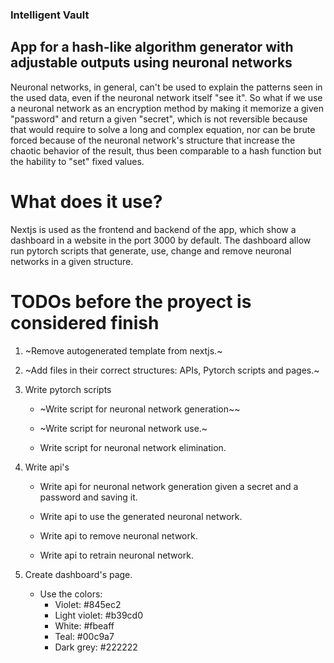### Intelligent Vault

## App for a hash-like algorithm generator with adjustable outputs using neuronal networks

Neuronal networks, in general, can't be used to explain the patterns seen in the used data, even if the
neuronal network itself "see it". So what if we use a neuronal network as an encryption method by making
it memorize a given "password" and return a given "secret", which is not reversible because that would
require to solve a long and complex equation, nor can be brute forced because of the neuronal network's
structure that increase the chaotic behavior of the result, thus been comparable to a hash function
but the hability to "set" fixed values.

# What does it use?

Nextjs is used as the frontend and backend of the app, which show a dashboard in a website in the port
3000 by default. The dashboard allow run pytorch scripts that generate, use, change and remove neuronal
networks in a given structure.

# TODOs before the proyect is considered finish

1. ~Remove autogenerated template from nextjs.~

2. ~Add files in their correct structures: APIs, Pytorch scripts and pages.~

3. Write pytorch scripts

    * ~Write script for neuronal network generation~~

    * ~Write script for neuronal network use.~

    * Write script for neuronal network elimination.

3. Write api's

    * Write api for neuronal network generation given a secret and a password and saving it.

    * Write api to use the generated neuronal network.

    * Write api to remove neuronal network.

    * Write api to retrain neuronal network.

4. Create dashboard's page.

    * Use the colors: 
        - Violet: #845ec2
        - Light violet: #b39cd0
        - White: #fbeaff
        - Teal: #00c9a7
        - Dark grey: #222222
